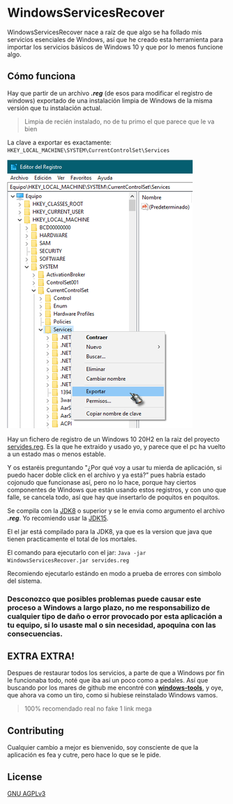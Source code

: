 # WindowsServicesRecover

WindowsServicesRecover nace a raíz de que algo se ha follado mis servicios esenciales de Windows, así que he creado esta herramienta para importar los servicios básicos de Windows 10 y que por lo menos funcione algo.

## Cómo funciona

Hay que partir de un archivo ***.reg*** (de esos para modificar el registro de windows) exportado de una instalación limpia de Windows de la misma versión que tu instalación actual. 
> Limpia de recién instalado, no de tu primo el que parece que le va bien


La clave a exportar es exactamente: `HKEY_LOCAL_MACHINE\SYSTEM\CurrentControlSet\Services`

![](https://raw.githubusercontent.com/Tefery/WindowsServicesRecover/main/exportPhoto.png)

Hay un fichero de registro de un Windows 10 20H2 en la raiz del proyecto [servides.reg](https://github.com/Tefery/WindowsServicesRecover/blob/main/servides.reg). Es la que he extraido y usado yo, y parece que el pc ha vuelto a un estado mas o menos estable.

Y os estaréis preguntando "¿Por qué voy a usar tu mierda de aplicación, si puedo hacer doble click en el archivo y ya está?” pues habría estado cojonudo que funcionase así, pero no lo hace, porque hay ciertos componentes de Windows que están usando estos registros, y con uno que falle, se cancela todo, así que hay que insertarlo de poquitos en poquitos.

Se compila con la [JDK8](https://www.oracle.com/es/java/technologies/javase/javase-jdk8-downloads.html) o superior y se le envia como argumento el archivo ***.reg***. Yo recomiendo usar la [JDK15](https://jdk.java.net/15/).

El el jar está compilado para la JDK8, ya que es la version que java que tienen practicamente el total de los mortales.

El comando para ejecutarlo con el jar: `Java -jar WindowsServicesRecover.jar servides.reg`

Recomiendo ejecutarlo estándo en modo a prueba de errores con simbolo del sistema.

### Desconozco que posibles problemas puede causar este proceso a Windows a largo plazo, no me responsabilizo de cualquier tipo de daño o error provocado por esta aplicación a tu equipo, si lo usaste mal o sin necesidad, apoquina con las consecuencias.

## EXTRA EXTRA!
Despues de restaurar todos los servicios, a parte de que a Windows por fin le funcionaba todo, noté que iba así un poco como a pedales. Así que buscando por los mares de github me encontré con [**windows-tools**](https://github.com/jebofponderworthy/windows-tools), y oye, que ahora va como un tiro, como si hubiese reinstalado Windows vamos.
> 100% recomendado real no fake 1 link mega

## Contributing
Cualquier cambio a mejor es bienvenido, soy consciente de que la aplicación es fea y cutre, pero hace lo que se le pide.

## License
[GNU AGPLv3](https://choosealicense.com/licenses/agpl-3.0/)
